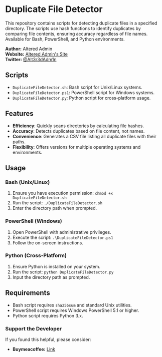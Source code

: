 # Duplicate File Detector

This repository contains scripts for detecting duplicate files in a specified directory. The scripts use hash functions to identify duplicates by comparing file contents, ensuring accuracy regardless of file names. Available for Bash, PowerShell, and Python environments.


**Author:** Altered Admin  
**Website:** [Altered Admin's Site](https://alteredadmin.github.io)  
**Twitter:** [@Alt3r3dAdm1n](https://twitter.com/Alt3r3dAdm1n)  

## Scripts

- `DuplicateFileDetector.sh`: Bash script for Unix/Linux systems.
- `DuplicateFileDetector.ps1`: PowerShell script for Windows systems.
- `DuplicateFileDetector.py`: Python script for cross-platform usage.

## Features

- **Efficiency**: Quickly scans directories by calculating file hashes.
- **Accuracy**: Detects duplicates based on file content, not names.
- **Convenience**: Generates a CSV file listing all duplicate files with their paths.
- **Flexibility**: Offers versions for multiple operating systems and environments.

## Usage

### Bash (Unix/Linux)

1. Ensure you have execution permission: `chmod +x DuplicateFileDetector.sh`
2. Run the script: `./DuplicateFileDetector.sh`
3. Enter the directory path when prompted.

### PowerShell (Windows)

1. Open PowerShell with administrative privileges.
2. Execute the script: `.\DuplicateFileDetector.ps1`
3. Follow the on-screen instructions.

### Python (Cross-Platform)

1. Ensure Python is installed on your system.
2. Run the script: `python DuplicateFileDetector.py`
3. Input the directory path as prompted.

## Requirements

- Bash script requires `sha256sum` and standard Unix utilities.
- PowerShell script requires Windows PowerShell 5.1 or higher.
- Python script requires Python 3.x.


### Support the Developer

If you found this helpful, please consider:

- **Buymeacoffee:** [Link](http://buymeacoffee.com/alteredadmin)

<!---
---
### Support the Developer

If you found this helpful, please consider:

- **Buymeacoffee:** [Link](http://buymeacoffee.com/alteredadmin)
- **BTC:** `bc1qhkw7kv9dtdk8xwvetreya2evjqtxn06cghyxt7`
- **LTC:** `ltc1q2mrh9s8sgmh8h5jtra3gqxuhvy04vuagpm3dk9`
- **ETH:** `0xef053b0d936746Df00C9CCe0454b7b8afb1497ac`

-->